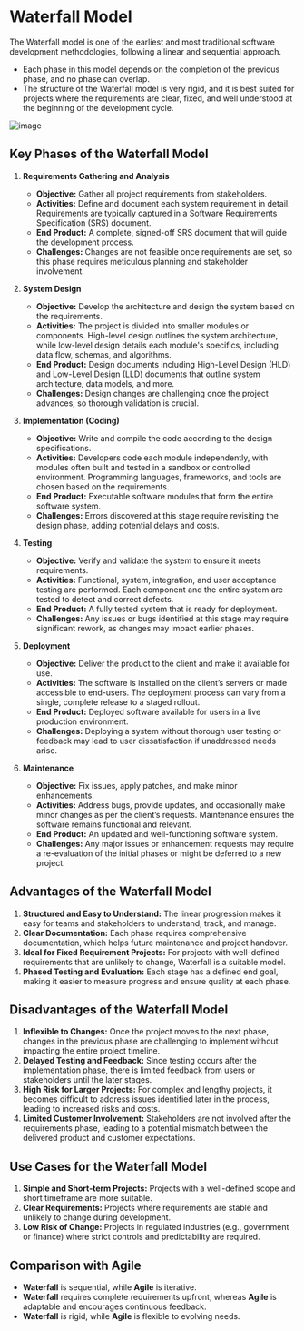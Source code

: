# Waterfall Model 
The Waterfall model is one of the earliest and most traditional software development methodologies, following a linear and sequential approach.  
- Each phase in this model depends on the completion of the previous phase, and no phase can overlap.  
- The structure of the Waterfall model is very rigid, and it is best suited for projects where the requirements are clear, fixed, and well understood at the beginning of the development cycle. 

![image](https://github.com/user-attachments/assets/9d1545c0-d4b0-4a5e-93e2-bcf749fc3e6f)

## Key Phases of the Waterfall Model
1. **Requirements Gathering and Analysis**
   - **Objective:** Gather all project requirements from stakeholders.
   - **Activities:** Define and document each system requirement in detail. Requirements are typically captured in a Software Requirements Specification (SRS) document.
   - **End Product:** A complete, signed-off SRS document that will guide the development process.
   - **Challenges:** Changes are not feasible once requirements are set, so this phase requires meticulous planning and stakeholder involvement.

2. **System Design**
   - **Objective:** Develop the architecture and design the system based on the requirements.
   - **Activities:** The project is divided into smaller modules or components. High-level design outlines the system architecture, while low-level design details each module's specifics, including data flow, schemas, and algorithms.
   - **End Product:** Design documents including High-Level Design (HLD) and Low-Level Design (LLD) documents that outline system architecture, data models, and more.
   - **Challenges:** Design changes are challenging once the project advances, so thorough validation is crucial.

3. **Implementation (Coding)**
   - **Objective:** Write and compile the code according to the design specifications.
   - **Activities:** Developers code each module independently, with modules often built and tested in a sandbox or controlled environment. Programming languages, frameworks, and tools are chosen based on the requirements.
   - **End Product:** Executable software modules that form the entire software system.
   - **Challenges:** Errors discovered at this stage require revisiting the design phase, adding potential delays and costs.

4. **Testing**
   - **Objective:** Verify and validate the system to ensure it meets requirements.
   - **Activities:** Functional, system, integration, and user acceptance testing are performed. Each component and the entire system are tested to detect and correct defects.
   - **End Product:** A fully tested system that is ready for deployment.
   - **Challenges:** Any issues or bugs identified at this stage may require significant rework, as changes may impact earlier phases.

5. **Deployment**
   - **Objective:** Deliver the product to the client and make it available for use.
   - **Activities:** The software is installed on the client’s servers or made accessible to end-users. The deployment process can vary from a single, complete release to a staged rollout.
   - **End Product:** Deployed software available for users in a live production environment.
   - **Challenges:** Deploying a system without thorough user testing or feedback may lead to user dissatisfaction if unaddressed needs arise.

6. **Maintenance**
   - **Objective:** Fix issues, apply patches, and make minor enhancements.
   - **Activities:** Address bugs, provide updates, and occasionally make minor changes as per the client’s requests. Maintenance ensures the software remains functional and relevant.
   - **End Product:** An updated and well-functioning software system.
   - **Challenges:** Any major issues or enhancement requests may require a re-evaluation of the initial phases or might be deferred to a new project.

## Advantages of the Waterfall Model
1. **Structured and Easy to Understand:** The linear progression makes it easy for teams and stakeholders to understand, track, and manage.
2. **Clear Documentation:** Each phase requires comprehensive documentation, which helps future maintenance and project handover.
3. **Ideal for Fixed Requirement Projects:** For projects with well-defined requirements that are unlikely to change, Waterfall is a suitable model.
4. **Phased Testing and Evaluation:** Each stage has a defined end goal, making it easier to measure progress and ensure quality at each phase.

## Disadvantages of the Waterfall Model
1. **Inflexible to Changes:** Once the project moves to the next phase, changes in the previous phase are challenging to implement without impacting the entire project timeline.
2. **Delayed Testing and Feedback:** Since testing occurs after the implementation phase, there is limited feedback from users or stakeholders until the later stages.
3. **High Risk for Larger Projects:** For complex and lengthy projects, it becomes difficult to address issues identified later in the process, leading to increased risks and costs.
4. **Limited Customer Involvement:** Stakeholders are not involved after the requirements phase, leading to a potential mismatch between the delivered product and customer expectations.

## Use Cases for the Waterfall Model
1. **Simple and Short-term Projects:** Projects with a well-defined scope and short timeframe are more suitable.
2. **Clear Requirements:** Projects where requirements are stable and unlikely to change during development.
3. **Low Risk of Change:** Projects in regulated industries (e.g., government or finance) where strict controls and predictability are required.

## Comparison with Agile
- **Waterfall** is sequential, while **Agile** is iterative.
- **Waterfall** requires complete requirements upfront, whereas **Agile** is adaptable and encourages continuous feedback.
- **Waterfall** is rigid, while **Agile** is flexible to evolving needs.
